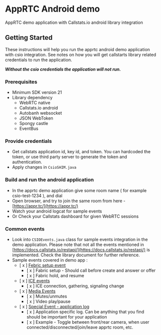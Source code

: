 # AppRTC Android demo 

AppRTC demo application with Callstats.io android library integration

## Getting Started

These instructions will help you run the apprtc android demo application with csio integration. See notes on how you will get
callstarts library related credentials to run the application. 

***Without the csio credentials the application will not run.***

### Prerequisites

- Minimum SDK version 21
- Library dependency 
    - WebRTC native 
    - Callstats.io android 
    - Autobanh websocket
    - JSON WebToken
    - Spongy castle
    - EventBus
 
### Provide credentials

- Get callstats application id, key id, and token. You can hardcoded the token, or use third party server to generate the token and authentication. 
- Apply changes in ```CsioSHIM.java```

### Build and run the android application 

- In the apprtc demo application give some room name ( for example csio-test-1234 ), and dial
- Open browser, and try to join the same room from here - [https://appr.tc/](https://appr.tc/)
- Watch your android logcat for sample events
- Or Check your Callstats dashboard for given WebRTC sessions


### Common events
- Look into ```CSIOEvents.java``` class for sample events integration in the demo application. Please note that not all the events mentioned in [https://docs.callstats.io/restapi/](https://docs.callstats.io/restapi/) is implemented. Check the library document for further reference.
- Sample events covered in demo app :
    - [ x ] [Febric setup event ](https://docs.callstats.io/restapi/#tag/Fabric-Events)
        - [ x ] Fabric setup - Should call before create and answer or offer
        - [ x ] Fabric hold, and resume
    - [ x ] [ICE events ](https://docs.callstats.io/restapi/#tag/ICE-Events)
        - [ x ] ICE connection, gathering, signaling change
    - [ x ] [Media Events](https://docs.callstats.io/restapi/#tag/Media-Events)
        - [ x ] Mutes/unmutes
        - [ x ] Video play/pause
    - [ x ] [Special Event - application log ](https://docs.callstats.io/restapi/#tag/special-events)
        - [ x ] Application specific log. Can be anything that you find should be important for your application
        - [ x ] Example - Toggle between front/rear camera, when user connected/disconnected/join/leave apprtc room, etc.
    
 